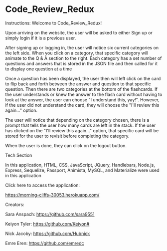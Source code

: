 # Code_Review_Redux

Instructions: Welcome to Code_Review_Redux!

  Upon arriving on the website, the user will be asked to either Sign up or simply login if it is a previous user.

  After signing up or logging in, the user will notice six current categories on the left side.  When you click on a category, that specific category will animate to the Q & A section to the right. Each category has a set number of questions and answers that is stored in the JSON file and then called for it to display one question at a time

  Once a question has been displayed, the user then will left click on the card to flip back and forth between the answer and question to that specific question. Then there are two categories at the bottom of the flashcards.  If the user understands or knew the answer to the flash card without having to look at the answer, the user can choose "I understand this, yay!".  However, if the user did not understand the card, they will choose the "I'll review this again..." option.  

  The user will notice that depending on the category chosen, there is a prompt that tells the user how many cards are left in the stack. If the user has clicked on the "I'll review this again..." option, that specific card will be stored for the user to revisit before completing the category.

  When the user is done, they can click on the logout button.

Tech Section

  In this application, HTML, CSS, JavaScript, JQuery, Handlebars, Node.js, Express, Sequelize, Passport, Animista, MySQL, and Materialize were used in this application
  
  Click here to access the application:
  
  https://morning-cliffs-30053.herokuapp.com/
  

Creators:

Sara Anspach: https://github.com/sara9551

Keiyon Tyler: https://github.com/Keiyon#

Nick Jacoby: https://github.com/Hubnick

Emre Eren: https://github.com/emredc
